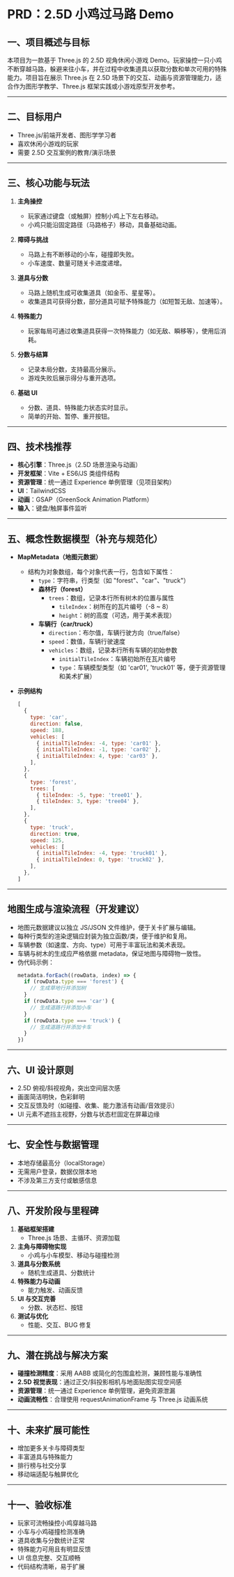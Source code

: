 # PRD：2.5D 小鸡过马路 Demo

## 一、项目概述与目标

本项目为一款基于 Three.js 的 2.5D 视角休闲小游戏 Demo。玩家操控一只小鸡不断穿越马路，躲避来往小车，并在过程中收集道具以获取分数和单次可用的特殊能力。项目旨在展示 Three.js 在 2.5D 场景下的交互、动画与资源管理能力，适合作为图形学教学、Three.js 框架实践或小游戏原型开发参考。

---

## 二、目标用户

- Three.js/前端开发者、图形学学习者
- 喜欢休闲小游戏的玩家
- 需要 2.5D 交互案例的教育/演示场景

---

## 三、核心功能与玩法

1. **主角操控**
   - 玩家通过键盘（或触屏）控制小鸡上下左右移动。
   - 小鸡只能沿固定路径（马路格子）移动，具备基础动画。

2. **障碍与挑战**
   - 马路上有不断移动的小车，碰撞即失败。
   - 小车速度、数量可随关卡进度递增。

3. **道具与分数**
   - 马路上随机生成可收集道具（如金币、星星等）。
   - 收集道具可获得分数，部分道具可赋予特殊能力（如短暂无敌、加速等）。

4. **特殊能力**
   - 玩家每局可通过收集道具获得一次特殊能力（如无敌、瞬移等），使用后消耗。

5. **分数与结算**
   - 记录本局分数，支持最高分展示。
   - 游戏失败后展示得分与重开选项。

6. **基础 UI**
   - 分数、道具、特殊能力状态实时显示。
   - 简单的开始、暂停、重开按钮。

---

## 四、技术栈推荐

- **核心引擎**：Three.js（2.5D 场景渲染与动画）
- **开发框架**：Vite + ES6/JS 类组件结构
- **资源管理**：统一通过 Experience 单例管理（见项目架构）
- **UI**：TailwindCSS
- **动画**：GSAP（GreenSock Animation Platform）
- **输入**：键盘/触屏事件监听

---

## 五、概念性数据模型（补充与规范化）

- **MapMetadata（地图元数据）**
  - 结构为对象数组，每个对象代表一行，包含如下属性：
    - `type`：字符串，行类型（如 "forest"、"car"、"truck"）
    - **森林行（forest）**
      - `trees`：数组，记录本行所有树木的位置与属性
        - `tileIndex`：树所在的瓦片编号（-8 ~ 8）
        - `height`：树的高度（可选，用于美术表现）
    - **车辆行（car/truck）**
      - `direction`：布尔值，车辆行驶方向（true/false）
      - `speed`：数值，车辆行驶速度
      - `vehicles`：数组，记录本行所有车辆的初始参数
        - `initialTileIndex`：车辆初始所在瓦片编号
        - `type`：车辆模型类型（如 'car01', 'truck01' 等，便于资源管理和美术扩展）

- **示例结构**
  ```js
  [
    {
      type: 'car',
      direction: false,
      speed: 188,
      vehicles: [
        { initialTileIndex: -4, type: 'car01' },
        { initialTileIndex: -1, type: 'car02' },
        { initialTileIndex: 4, type: 'car03' },
      ],
    },
    {
      type: 'forest',
      trees: [
        { tileIndex: -5, type: 'tree01' },
        { tileIndex: 3, type: 'tree04' },
      ],
    },
    {
      type: 'truck',
      direction: true,
      speed: 125,
      vehicles: [
        { initialTileIndex: -4, type: 'truck01' },
        { initialTileIndex: 0, type: 'truck02' },
      ],
    },
  ]
  ```

---

## 地图生成与渲染流程（开发建议）

- 地图元数据建议以独立 JS/JSON 文件维护，便于关卡扩展与编辑。
- 每种行类型的渲染逻辑应封装为独立函数/类，便于维护和复用。
- 车辆参数（如速度、方向、type）可用于丰富玩法和美术表现。
- 车辆与树木的生成应严格依据 metadata，保证地图与障碍物一致性。
- 伪代码示例：
  ```js
  metadata.forEach((rowData, index) => {
    if (rowData.type === 'forest') {
      // 生成草地行并添加树
    }
    if (rowData.type === 'car') {
      // 生成道路行并添加小车
    }
    if (rowData.type === 'truck') {
      // 生成道路行并添加卡车
    }
  })
  ```

---

## 六、UI 设计原则

- 2.5D 俯视/斜视视角，突出空间层次感
- 画面简洁明快，色彩鲜明
- 交互反馈及时（如碰撞、收集、能力激活有动画/音效提示）
- UI 元素不遮挡主视野，分数与状态栏固定在屏幕边缘

---

## 七、安全性与数据管理

- 本地存储最高分（localStorage）
- 无需用户登录，数据仅限本地
- 不涉及第三方支付或敏感信息

---

## 八、开发阶段与里程碑

1. **基础框架搭建**
   - Three.js 场景、主循环、资源加载
2. **主角与障碍物实现**
   - 小鸡与小车模型、移动与碰撞检测
3. **道具与分数系统**
   - 随机生成道具、分数统计
4. **特殊能力与动画**
   - 能力触发、动画反馈
5. **UI 与交互完善**
   - 分数、状态栏、按钮
6. **测试与优化**
   - 性能、交互、BUG 修复

---

## 九、潜在挑战与解决方案

- **碰撞检测精度**：采用 AABB 或简化的包围盒检测，兼顾性能与准确性
- **2.5D 视觉表现**：通过正交/斜投影相机与地面贴图实现空间感
- **资源管理**：统一通过 Experience 单例管理，避免资源泄漏
- **动画流畅性**：合理使用 requestAnimationFrame 与 Three.js 动画系统

---

## 十、未来扩展可能性

- 增加更多关卡与障碍类型
- 丰富道具与特殊能力
- 排行榜与社交分享
- 移动端适配与触屏优化

---

## 十一、验收标准

- 玩家可流畅操控小鸡穿越马路
- 小车与小鸡碰撞检测准确
- 道具收集与分数统计正常
- 特殊能力可用且有明显反馈
- UI 信息完整、交互顺畅
- 代码结构清晰，易于扩展
